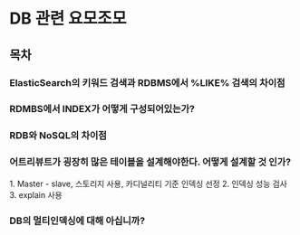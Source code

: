 # DB 관련 요모조모

## 목차

### ElasticSearch의 키워드 검색과 RDBMS에서 %LIKE% 검색의 차이점

<Detail>
</Detail>

### RDMBS에서 INDEX가 어떻게 구성되어있는가?

<Detail>
</Detail>

### RDB와 NoSQL의 차이점

<Detail>
</Detail>

### 어트리뷰트가 굉장히 많은 테이블을 설계해야한다. 어떻게 설계할 것 인가?

<Detail>
1. Master - slave, 스토리지 사용, 카디널리티 기준 인덱싱 선정
2. 인덱싱 성능 검사
3. explain 사용
</Detail>

### DB의 멀티인덱싱에 대해 아십니까?

<Detail>
</Detail>
